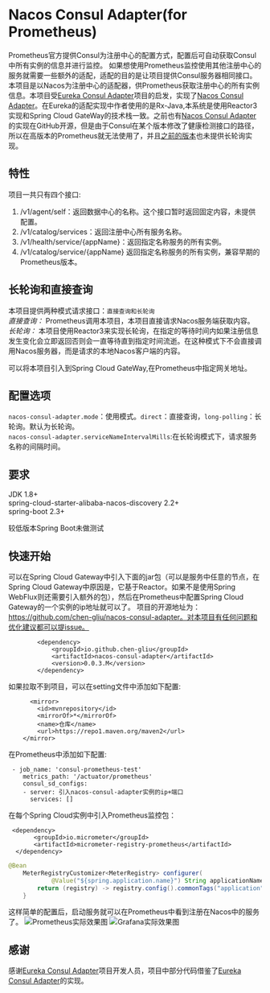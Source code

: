 # Nacos Consul Adapter(for Prometheus)
Prometheus官方提供Consul为注册中心的配置方式，配置后可自动获取Consul中所有实例的信息并进行监控。  如果想使用Prometheus监控使用其他注册中心的服务就需要一些额外的适配，适配的目的是让项目提供Consul服务器相同接口。  
本项目是以Nacos为注册中心的适配器，供Prometheus获取注册中心的所有实例信息。本项目受<a href='https://github.com/twinformatics/eureka-consul-adapter'>Eureka Consul Adapter</a>项目的启发，实现了<a href = 'https://github.com/chen-gliu/nacos-consul-adapter'>Nacos Consul Adapter</a>。在Eureka的适配实现中作者使用的是Rx-Java,本系统是使用Reactor3实现和Spring Cloud GateWay的技术栈一致。之前也有<a href='https://github.com/yueyemisi/nacos-consul-adapter'>Nacos Consul Adapter</a>的实现在GitHub开源，但是由于Consul在某个版本修改了健康检测接口的路径，所以在高版本的Prometheus就无法使用了，并且<a href = 'https://github.com/yueyemisi/nacos-consul-adapter'>之前的版本</a>也未提供长轮询实现。  

## 特性
项目一共只有四个接口:  
1. /v1/agent/self：返回数据中心的名称。这个接口暂时返回固定内容，未提供配置。
2. /v1/catalog/services：返回注册中心所有服务名称。
3. /v1/health/service/{appName}：返回指定名称服务的所有实例。
4. /v1/catalog/service/{appName} 返回指定名称服务的所有实例，兼容早期的Prometheus版本。

## 长轮询和直接查询  
本项目提供两种模式请求接口：`直接查询和长轮询`  
*直接查询：* Prometheus调用本项目，本项目直接请求Nacos服务端获取内容。  
*长轮询：* 本项目使用Reactor3来实现长轮询，在指定的等待时间内如果注册信息发生变化会立即返回否则会一直等待直到指定时间流逝。在这种模式下不会直接调用Nacos服务器，而是请求的本地Nacos客户端的内容。  

可以将本项目引入到Spring Cloud GateWay,在Prometheus中指定网关地址。  

## 配置选项
`nacos-consul-adapter.mode`：使用模式。`direct`：直接查询，`long-polling`：长轮询。默认为长轮询。  
`nacos-consul-adapter.serviceNameIntervalMills`:在长轮询模式下，请求服务名称的间隔时间。  


## 要求
JDK 1.8+  
spring-cloud-starter-alibaba-nacos-discovery 2.2+  
spring-boot 2.3+  

较低版本Spring Boot未做测试



## 快速开始  
可以在Spring Cloud Gateway中引入下面的jar包（可以是服务中任意的节点，在Spring Cloud Gateway中原因是，它基于Reactor。如果不是使用Spring WebFlux则还需要引入额外的包），然后在Prometheus中配置Spring Cloud Gateway的一个实例的ip地址就可以了。
项目的开源地址为：https://github.com/chen-gliu/nacos-consul-adapter。对本项目有任何问题和优化建议都可以提issue。
```
        <dependency>
            <groupId>io.github.chen-gliu</groupId>
            <artifactId>nacos-consul-adapter</artifactId>
            <version>0.0.3.M</version>
        </dependency> 
```
如果拉取不到项目，可以在setting文件中添加如下配置:
```$xslt
      <mirror>
		<id>mvnrepository</id>
		<mirrorOf>*</mirrorOf>
		<name>仓库</name>
		<url>https://repo1.maven.org/maven2</url>
	</mirror>
```
在Prometheus中添加如下配置:  
```
 - job_name: 'consul-prometheus-test'
    metrics_path: '/actuator/prometheus'
    consul_sd_configs:
    - server: 引入nacos-consul-adapter实例的ip+端口
      services: []
```
在每个Spring Cloud实例中引入Prometheus监控包：
```
 <dependency>
       <groupId>io.micrometer</groupId>
       <artifactId>micrometer-registry-prometheus</artifactId>
  </dependency>
```
```java
@Bean
    MeterRegistryCustomizer<MeterRegistry> configurer(
            @Value("${spring.application.name}") String applicationName) {
        return (registry) -> registry.config().commonTags("application", applicationName);
    }
```
这样简单的配置后，启动服务就可以在Prometheus中看到注册在Nacos中的服务了。
![Prometheus实际效果图](https://img-blog.csdnimg.cn/20210626171800141.png?x-oss-process=image/watermark,type_ZmFuZ3poZW5naGVpdGk,shadow_10,text_aHR0cHM6Ly9ibG9nLmNzZG4ubmV0L0xDQlVTSElIQUhB,size_16,color_FFFFFF,t_70)
![Grafana实际效果图](https://img-blog.csdnimg.cn/20210626172040746.png?x-oss-process=image/watermark,type_ZmFuZ3poZW5naGVpdGk,shadow_10,text_aHR0cHM6Ly9ibG9nLmNzZG4ubmV0L0xDQlVTSElIQUhB,size_16,color_FFFFFF,t_70)
## 感谢  
感谢<a href='https://github.com/twinformatics/eureka-consul-adapter'>Eureka Consul Adapter</a>项目开发人员，项目中部分代码借鉴了<a href='https://github.com/twinformatics/eureka-consul-adapter'>Eureka Consul Adapter</a>的实现。

